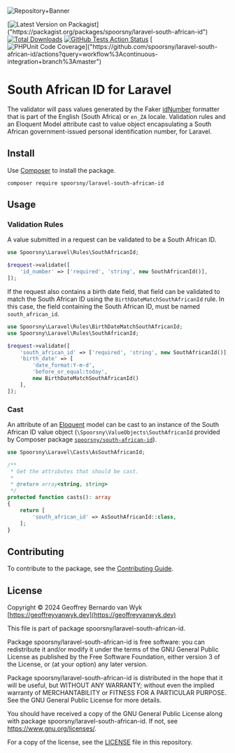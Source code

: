 ![Repository+Banner](https://banners.beyondco.de/South%20African%20ID%20for%20Laravel.png?theme=light&packageManager=composer+require&packageName=spoorsny%2Flaravel-south-african-id&pattern=circuitBoard&style=style_1&description=Validation+rules+and+an+Eloquent+Model+attribute+cast+to+value+object+encapsulating+a+South+African+government-issued+personal+identification+number,+for+Laravel.&md=1&showWatermark=1&fontSize=100px&images=https%3A%2F%2Flaravel.com%2Fimg%2Flogomark.min.svg)

[![Latest Version on Packagist]("https://img.shields.io/packagist/v/spoorsny/laravel-south-african-id.svg?style=flat-square")]("https://packagist.org/packages/spoorsny/laravel-south-african-id")
[![Total Downloads](https://img.shields.io/packagist/dt/spoorsny/laravel-south-african-id.svg?style=flat-square)]("https://packagist.org/packages/spoorsny/laravel-south-african-id")
[![GitHub Tests Action Status](https://img.shields.io/github/actions/workflow/status/spoorsny/laravel-south-african-id/continuous-integration.yml?branch=master&label=tests&style=flat-square)]("https://github.com/spoorsny/laravel-south-african-id/actions?query=workflow%3Acontinuous-integration+branch%3Amaster")
[![PHPUnit Code Coverage]("https://github.com/spoorsny/laravel-south-african-id/blob/image-data/coverage.svg")]("https://github.com/spoorsny/laravel-south-african-id/actions?query=workflow%3Acontinuous-integration+branch%3Amaster")

# South African ID for Laravel

The validator will pass values generated by the Faker
[idNumber](https://fakerphp.org/locales/en_ZA/#fakerprovideren_zaperson)
formatter that is part of the English (South Africa) or `en_ZA` locale.
Validation rules and an Eloquent Model attribute cast to value object encapsulating a South African government-issued personal identification number, for Laravel.

## Install

Use [Composer](https://getcomposer.org) to install the package.

```shell
composer require spoorsny/laravel-south-african-id
```

## Usage

### Validation Rules

A value submitted in a request can be validated to be a South African ID.

```php
use Spoorsny\Laravel\Rules\SouthAfricanId;

$request->validate([
    'id_number' => ['required', 'string', new SouthAfricanId()],
]);
```

If the request also contains a birth date field, that field can be validated to
match the South African ID using the `BirthDateMatchSouthAfricanId` rule. In
this case, the field containing the South African ID, must be named
`south_african_id`.

```php
use Spoorsny\Laravel\Rules\BirthDateMatchSouthAfricanId;
use Spoorsny\Laravel\Rules\SouthAfricanId;

$request->validate([
    'south_african_id' => ['required', 'string', new SouthAfricanId()],
    'birth_date' => [
        'date_format:Y-m-d',
        'before_or_equal:today',
        new BirthDateMatchSouthAfricanId()
    ],
]);
```

### Cast

An attribute of an
[Eloquent](https://laravel.com/docs/11.x/eloquent#generating-model-classes)
model can be cast to an instance of the South African ID
value object (`\Spoorsny\ValueObjects\SouthAfricanId` provided by Composer
package
[`spoorsny/south-african-id`](https://packagist.org/spoorsny/south-african-id)).

```php
use Spoorsny\Laravel\Casts\AsSouthAfricanId;

/**
 * Get the attributes that should be cast.
 *
 * @return array<string, string>
 */
protected function casts(): array
{
    return [
        'south_african_id' => AsSouthAfricanId::class,
    ];
}
```

## Contributing

To contribute to the package, see the [Contributing Guide](CONTRIBUTING.md).

## License

Copyright &copy; 2024 Geoffrey Bernardo van Wyk [https://geoffreyvanwyk.dev](https://geoffreyvanwyk.dev)

This file is part of package spoorsny/laravel-south-african-id.

Package spoorsny/laravel-south-african-id is free software: you can redistribute it
and/or modify it under the terms of the GNU General Public License as
published by the Free Software Foundation, either version 3 of the License, or
(at your option) any later version.

Package spoorsny/laravel-south-african-id is distributed in the hope that it will be
useful, but WITHOUT ANY WARRANTY; without even the implied warranty of
MERCHANTABILITY or FITNESS FOR A PARTICULAR PURPOSE. See the GNU General
Public License for more details.

You should have received a copy of the GNU General Public License along with
package spoorsny/laravel-south-african-id. If not, see <https://www.gnu.org/licenses/>.

For a copy of the license, see the [LICENSE](LICENSE) file in this repository.
